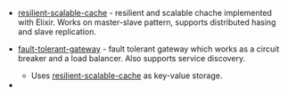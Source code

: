 

- [resilient-scalable-cache](https://github.com/iondodon/resilient-scalable-cache) - resilient and scalable chache implemented with Elixir. Works on master-slave pattern, supports distributed hasing and slave replication.

- [fault-tolerant-gateway](https://github.com/iondodon/fault-tolerant-gateway) - fault tolerant gateway which works as a circuit breaker and a load balancer. Also supports service discovery. 
    - Uses [resilient-scalable-cache](https://github.com/iondodon/resilient-scalable-cache) as key-value storage.

- 